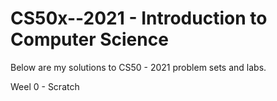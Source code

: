 # CS50x--2021 - Introduction to Computer Science

Below are my solutions to CS50 - 2021 problem sets and labs.

Weel 0 - Scratch
